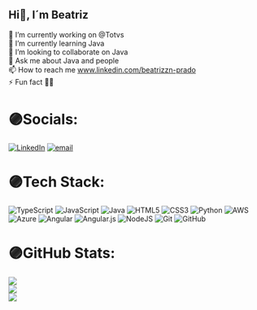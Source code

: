 ## Hi👋, I´m Beatriz
🔭 I’m currently working on @Totvs<br>🌱 I’m currently learning Java<br>👯 I’m looking to collaborate on Java<br>💬 Ask me about Java and people<br>📫 How to reach me www.linkedin.com/beatrizzn-prado<br>⚡ Fun fact 💜🐱


# 🟣Socials:
[![LinkedIn](https://img.shields.io/badge/LinkedIn-%230077B5.svg?logo=linkedin&logoColor=white)](https://linkedin.com/in/https://www.linkedin.com/in/beatrizzn-prado/) [![email](https://img.shields.io/badge/Email-D14836?logo=gmail&logoColor=white)](mailto:beatrizzn.prado@gmail.com) 

# 🟣Tech Stack:
![TypeScript](https://img.shields.io/badge/typescript-%23007ACC.svg?style=for-the-badge&logo=typescript&logoColor=purple) ![JavaScript](https://img.shields.io/badge/javascript-%23323330.svg?style=for-the-badge&logo=javascript&logoColor=%23F7DF1E) ![Java](https://img.shields.io/badge/java-%23ED8B00.svg?style=for-the-badge&logo=openjdk&logoColor=white) ![HTML5](https://img.shields.io/badge/html5-%23E34F26.svg?style=for-the-badge&logo=html5&logoColor=white) ![CSS3](https://img.shields.io/badge/css3-%231572B6.svg?style=for-the-badge&logo=css3&logoColor=white) ![Python](https://img.shields.io/badge/python-3670A0?style=for-the-badge&logo=python&logoColor=ffdd54) ![AWS](https://img.shields.io/badge/AWS-%23FF9900.svg?style=for-the-badge&logo=amazon-aws&logoColor=white) ![Azure](https://img.shields.io/badge/azure-%230072C6.svg?style=for-the-badge&logo=microsoftazure&logoColor=white) ![Angular](https://img.shields.io/badge/angular-%23DD0031.svg?style=for-the-badge&logo=angular&logoColor=white) ![Angular.js](https://img.shields.io/badge/angular.js-%23E23237.svg?style=for-the-badge&logo=angularjs&logoColor=white) ![NodeJS](https://img.shields.io/badge/node.js-6DA55F?style=for-the-badge&logo=node.js&logoColor=white) ![Git](https://img.shields.io/badge/git-%23F05033.svg?style=for-the-badge&logo=git&logoColor=white) ![GitHub](https://img.shields.io/badge/github-%23121011.svg?style=for-the-badge&logo=github&logoColor=white)
# 🟣GitHub Stats:
![](https://github-readme-stats.vercel.app/api?username=BibizPrado&theme=jolly&hide_border=false&include_all_commits=true&count_private=true)<br/>
![](https://nirzak-streak-stats.vercel.app/?user=BibizPrado&theme=jolly&hide_border=false)<br/>
![](https://github-readme-stats.vercel.app/api/top-langs/?username=BibizPrado&theme=jolly&hide_border=false&include_all_commits=true&count_private=true&layout=compact)

<!-- Proudly created with GPRM ( https://gprm.itsvg.in ) -->
